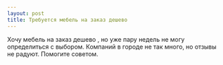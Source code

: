 ```yaml
---
layout: post 
title: Требуется мебель на заказ дешево ‌ 
--- 
```

Хочу мебель на заказ дешево ‌, но уже пару недель не могу определиться с выбором. Компаний в городе не так много, но отзывы не радуют. Помогите советом.